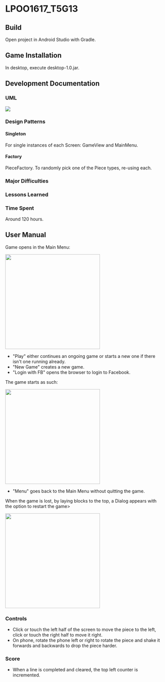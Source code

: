 # LPOO1617_T5G13


## Build
Open project in Android Studio with Gradle.


## Game Installation
In desktop, execute desktop-1.0.jar.

## Development Documentation


### UML

![](https://github.com/Joao611/LPOO1617_T5G13/blob/master/Diagrams/ClassDiagramGIMP.png)


### Design Patterns

#### Singleton
For single instances of each Screen: GameView and MainMenu.

#### Factory
PieceFactory. To randomly pick one of the Piece types, re-using each.


### Major Difficulties


### Lessons Learned


### Time Spent
Around 120 hours.


## User Manual

Game opens in the Main Menu:

<img src="https://github.com/Joao611/LPOO1617_T5G13/blob/master/Pictures/Main_Menu.png" width="300">

+ "Play" either continues an ongoing game or starts a new one if there isn't one running already.
+ "New Game" creates a new game.
+ "Login with FB" opens the browser to login to Facebook.

The game starts as such:

<img src="https://github.com/Joao611/LPOO1617_T5G13/blob/master/Pictures/Game_Start.png" width="300">

+ "Menu" goes back to the Main Menu without quitting the game.

When the game is lost, by laying blocks to the top, a Dialog appears with the option to restart the game>

<img src="https://github.com/Joao611/LPOO1617_T5G13/blob/master/Pictures/Screenshot_2017-06-11-23-19-46.png" width="300">

### Controls

+ Click or touch the left half of the screen to move the piece to the left, click or touch the right half to move it right.
+ On phone, rotate the phone left or right to rotate the piece and shake it forwards and backwards to drop the piece harder.

### Score

+ When a line is completed and cleared, the top left counter is incremented.
